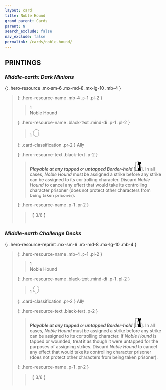 ```yaml
---
layout: card
title: Noble Hound
grand_parent: Cards
parent: N
search_exclude: false
nav_exclude: false
permalink: /cards/noble-hound/
---
```


## PRINTINGS


### _Middle-earth: Dark Minions_

{: .hero-resource .mx-sm-6 .mx-md-8 .mx-lg-10 .mb-4 }
> {: .hero-resource-name .mb-4 .p-1 .pl-2 }
> > <div class="card-mp">1</div>
> > <div class="card-name">Noble Hound</div>
>
> {: .hero-resource-name .black-text .mind-di .p-1 .pl-2 }
> > 1 ![](/assets/images/mind.svg)
>
> {: .card-classification .pr-2 }
> Ally
>
> {: .hero-resource-text .black-text .p-2 }
> > ***Playable at any tapped or untapped Border-hold*** \[![](/assets/images/border-hold.svg)]. In all cases, _Noble Hound_ must be assigned a strike before any strike can be assigned to its controlling character. Discard _Noble Hound_ to cancel any effect that would take its controlling character prisoner (does not protect other characters from being taken prisoner). 
> 
> {: .hero-resource-name .p-1 .pr-2 }
> > <div class="card-shield">【 3/6 】</div>
> > <div class="card-corruption">&nbsp;</div>

### _Middle-earth Challenge Decks_

{: .hero-resource-reprint .mx-sm-6 .mx-md-8 .mx-lg-10 .mb-4 }
> {: .hero-resource-name .mb-4 .p-1 .pl-2 }
> > <div class="card-mp">1</div>
> > <div class="card-name">Noble Hound</div>
>
> {: .hero-resource-name .black-text .mind-di .p-1 .pl-2 }
> > 1 ![](/assets/images/mind.svg)
>
> {: .card-classification .pr-2 }
> Ally
>
> {: .hero-resource-text .black-text .p-2 }
> > ***Playable at any tapped or untapped Border-hold*** \[![](/assets/images/border-hold.svg)]. In all cases, _Noble Hound_ must be assigned a strike before any strike can be assigned to its controlling character. If _Noble Hound_ is tapped or wounded, treat it as though it were untapped for the purposes of assigning strikes. Discard _Noble Hound_ to cancel any effect that would take its controlling character prisoner (does not protect other characters from being taken prisoner). 
> 
> {: .hero-resource-name .p-1 .pr-2 }
> > <div class="card-shield">【 3/6 】</div>
> > <div class="card-corruption">&nbsp;</div>
